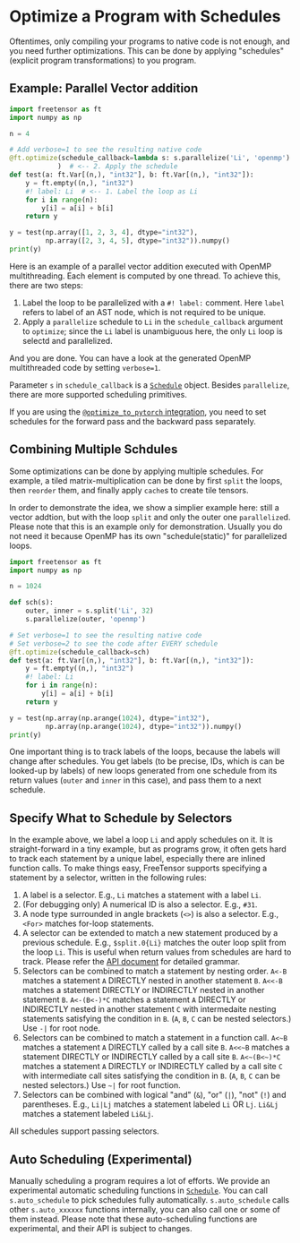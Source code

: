 # Optimize a Program with Schedules

Oftentimes, only compiling your programs to native code is not enough, and you need further optimizations. This can be done by applying "schedules" (explicit program transformations) to you program.

## Example: Parallel Vector addition

```python
import freetensor as ft
import numpy as np

n = 4

# Add verbose=1 to see the resulting native code
@ft.optimize(schedule_callback=lambda s: s.parallelize('Li', 'openmp')
            )  # <-- 2. Apply the schedule
def test(a: ft.Var[(n,), "int32"], b: ft.Var[(n,), "int32"]):
    y = ft.empty((n,), "int32")
    #! label: Li  # <-- 1. Label the loop as Li
    for i in range(n):
        y[i] = a[i] + b[i]
    return y

y = test(np.array([1, 2, 3, 4], dtype="int32"),
         np.array([2, 3, 4, 5], dtype="int32")).numpy()
print(y)
```

Here is an example of a parallel vector addition executed with OpenMP multithreading. Each element is computed by one thread. To achieve this, there are two steps:

1. Label the loop to be parallelized with a `#! label:` comment. Here `label` refers to label of an AST node, which is not required to be unique.
2. Apply a `parallelize` schedule to `Li` in the `schedule_callback` argument to `optimize`; since the `Li` label is unambiguous here, the only `Li` loop is selectd and parallelized.

And you are done. You can have a look at the generated OpenMP multithreaded code by setting `verbose=1`.

Parameter `s` in `schedule_callback` is a [`Schedule`](../../api/#freetensor.core.schedule.Schedule) object. Besides `parallelize`, there are more supported scheduling primitives.

If you are using the [`@optimize_to_pytorch` integration](../first-program/#copy-free-interface-fromto-pytorch), you need to set schedules for the forward pass and the backward pass separately.

## Combining Multiple Schdules

Some optimizations can be done by applying multiple schedules. For example, a tiled matrix-multiplication can be done by first `split` the loops, then `reorder` them, and finally apply `cache`s to create tile tensors.

In order to demonstrate the idea, we show a simplier example here: still a vector addtion, but with the loop `split` and only the outer one `parallelize`d. Please note that this is an example only for demonstration. Usually you do not need it because OpenMP has its own "schedule(static)" for parallelized loops.

```python
import freetensor as ft
import numpy as np

n = 1024

def sch(s):
    outer, inner = s.split('Li', 32)
    s.parallelize(outer, 'openmp')

# Set verbose=1 to see the resulting native code
# Set verbose=2 to see the code after EVERY schedule
@ft.optimize(schedule_callback=sch)
def test(a: ft.Var[(n,), "int32"], b: ft.Var[(n,), "int32"]):
    y = ft.empty((n,), "int32")
    #! label: Li
    for i in range(n):
        y[i] = a[i] + b[i]
    return y

y = test(np.array(np.arange(1024), dtype="int32"),
         np.array(np.arange(1024), dtype="int32")).numpy()
print(y)
```

One important thing is to track labels of the loops, because the labels will change after schedules. You get labels (to be precise, IDs, which is can be looked-up by labels) of new loops generated from one schedule from its return values (`outer` and `inner` in this case), and pass them to a next schedule.

## Specify What to Schedule by Selectors

In the example above, we label a loop `Li` and apply schedules on it. It is straight-forward in a tiny example, but as programs grow, it often gets hard to track each statement by a unique label, especially there are inlined function calls. To make things easy, FreeTensor supports specifying a statement by a selector, written in the following rules:

1. A label is a selector. E.g., `Li` matches a statement with a label `Li`.
2. (For debugging only) A numerical ID is also a selector. E.g., `#31`.
3. A node type surrounded in angle brackets (`<>`) is also a selector. E.g., `<For>` matches for-loop statements.
4. A selector can be extended to match a new statement produced by a previous schedule. E.g., `$split.0{Li}` matches the outer loop split from the loop `Li`. This is useful when return values from schedules are hard to track. Please refer the [API document](../../api/#freetensor.core.schedule.Schedule) for detailed grammar.
5. Selectors can be combined to match a statement by nesting order. `A<-B` matches a statement `A` DIRECTLY nested in another statement `B`. `A<<-B` matches a statement DIRECTLY or INDIRECTLY nested in another statement `B`. `A<-(B<-)*C` matches a statement `A` DIRECTLY or INDIRECTLY nested in another statement `C` with intermedaite nesting statements satisfying the condition in `B`. (`A`, `B`, `C` can be nested selectors.) Use `-|` for root node.
6. Selectors can be combined to match a statement in a function call. `A<~B` matches a statement `A` DIRECTLY called by a call site `B`. `A<<~B` matches a statement DIRECTLY or INDIRECTLY called by a call site `B`. `A<~(B<~)*C` matches a statement `A` DIRECTLY or INDIRECTLY called by a call site `C` with intermediate call sites satisfying the condition in `B`. (`A`, `B`, `C` can be nested selectors.) Use `~|` for root function.
7. Selectors can be combined with logical "and" (`&`), "or" (`|`), "not" (`!`) and parentheses. E.g., `Li|Lj` matches a statement labeled `Li` OR `Lj`. `Li&Lj` matches a statement labeled `Li&Lj`.

All schedules support passing selectors.

## Auto Scheduling (Experimental)

Manually scheduling a program requires a lot of efforts. We provide an experimental automatic scheduling functions in [`Schedule`](../../api/#freetensor.core.schedule.Schedule). You can call `s.auto_schedule` to pick schedules fully automatically. `s.auto_schedule` calls other `s.auto_xxxxxx` functions internally, you can also call one or some of them instead. Please note that these auto-scheduling functions are experimental, and their API is subject to changes.
